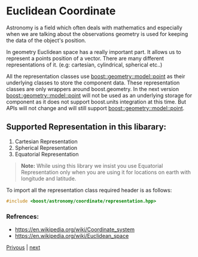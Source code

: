 # Euclidean Coordinate

Astronomy is a field which often deals with mathematics and especially when we are talking about the observations geometry is used for keeping the data of the object's position.

In geometry Euclidean space has a really important part. It allows us to represent a points position of a vector. There are many different representations of it. (e.g: cartesian, cylindrical, spherical etc..)

All the representation classes use [boost::geometry::model::point](https://www.boost.org/doc/libs/1_67_0/libs/geometry/doc/html/geometry/reference/models/model_point.html) as their underlying classes to store the component data. These representation classes are only wrappers around boost.geometry. In the next version [boost::geometry::model::point](https://www.boost.org/doc/libs/1_67_0/libs/geometry/doc/html/geometry/reference/models/model_point.html) will not be used as an underlying storage for component as it does not support boost.units integration at this time. But APIs will not change and will still support [boost::geometry::model::point](https://www.boost.org/doc/libs/1_67_0/libs/geometry/doc/html/geometry/reference/models/model_point.html).

## Supported Representation in this libarary:
1. Cartesian Representation
2. Spherical Representation
3. Equatorial Representation

>**Note:** While using this library we insist you use Equatorial Representation only when you are using it for locations on earth with longitude and latitude.

To import all the representation class required header is as follows:

```c++
#include <boost/astronomy/coordinate/representation.hpp>
```

### Refrences:
* https://en.wikipedia.org/wiki/Coordinate_system
* https://en.wikipedia.org/wiki/Euclidean_space

[Privous](../index.md) | [next](coordinate_point.md)
